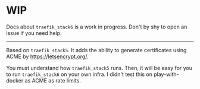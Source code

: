 # WIP

Docs about `traefik_stack6` is a work in progress. Don't by shy to open an issue if you need help.

---

Based on `traefik_stack5`. It adds the ability to generate certificates using ACME by https://letsencrypt.org/.

You must understand how `traefik_stack5` runs. Then, it will be easy for you to run `traefik_stack6` on your own infra. I didn't test this on play-with-docker as ACME as rate limits.